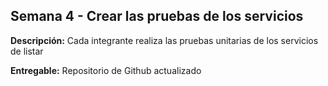 ## Semana 4 - Crear las pruebas de los servicios

**Descripción:** Cada integrante realiza las pruebas unitarias de los servicios de listar

**Entregable:** Repositorio de Github actualizado
